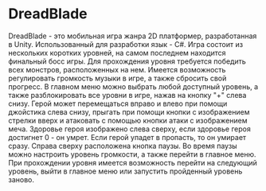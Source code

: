 # DreadBlade
DreadBlade - это мобильная игра жанра 2D платформер, разработанная в Unity. Использованный для разработки язык - C#. Игра состоит из нескольких коротких уровней, на самом последнем находится финальный босс игры. Для прохождения уровня требуется победить всех монстров, расположенных на нем. Имеется возможность регулировать громкость музыки в игре, а также сбросить свой прогресс. В главном меню можно выбрать любой доступный уровень, а также разблокировать все уровни в игре, нажав на кнопку "+" слева снизу. Герой может перемещаться вправо и влево при помощи джойстика слева снизу, прыгать при помощи кнопки с изображением стрелки вверх и атаковать с помощью кнопки атаки с изображением меча. Здоровье героя изображено слева сверху, если здоровье героя достигнет 0 - он умрет. Если герой упадет в пропасть, то он умирает сразу. Справа сверху расположена кнопка паузы. Во время паузы можно настроить уровень громкости, а также перейти в главное меню. При прохождении уровня имеется возможность перейти на следующий уровень, выйти в главное меню или запустить пройденный уровень заново.
